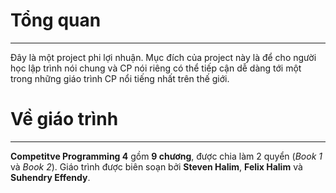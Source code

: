 # Tổng quan

---

Đây là một project phi lợi nhuận. Mục đích của project này là để cho người học lập trình nói chung và CP nói riêng có thể tiếp cận dễ dàng tới một trong những giáo trình CP nổi tiếng nhất trên thế giới.

# Về giáo trình

---

**Competitve Programming 4** gồm **9 chương**, được chia làm 2 quyển (*Book 1* và *Book 2*). Giáo trình được biên soạn bởi **Steven Halim**, **Felix Halim** và **Suhendry Effendy**.